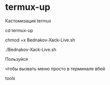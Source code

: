 # termux-up

Кастомизация termux

cd termux-up

chmod +x  Bednakov-Xack-Live.sh

./Bednakov-Xack-Live.sh


Пользуйся 

чтобы вызвать меню просто в терминале вбей

toolx

